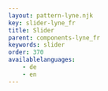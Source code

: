 ```yaml
---
layout: pattern-lyne.njk
key: slider-lyne_fr
title: Slider
parent: components-lyne_fr
keywords: slider
order: 370
availablelanguages: 
    - de
    - en
---
```

